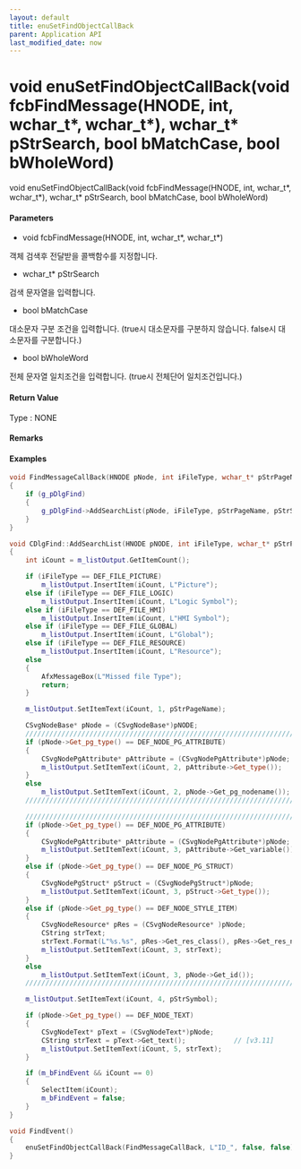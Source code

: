 ```yaml
---
layout: default
title: enuSetFindObjectCallBack
parent: Application API
last_modified_date: now
---
```

# void enuSetFindObjectCallBack\(void fcbFindMessage\(HNODE, int, wchar\_t\*, wchar\_t\*\), wchar\_t\* pStrSearch, bool bMatchCase, bool bWholeWord\)

void enuSetFindObjectCallBack\(void fcbFindMessage\(HNODE, int, wchar\_t\*, wchar\_t\*\), wchar\_t\* pStrSearch, bool bMatchCase, bool bWholeWord\)

#### Parameters

* void fcbFindMessage\(HNODE, int, wchar\_t\*, wchar\_t\*\)

객체 검색후 전달받을 콜백함수를 지정합니다.

* wchar\_t\* pStrSearch

검색 문자열을 입력합니다.

* bool bMatchCase

대소문자 구분 조건을 입력합니다. \(true시 대소문자를 구분하지 않습니다. false시 대소문자를 구분합니다.\)

* bool bWholeWord

전체 문자열 일치조건을 입력합니다. \(true시 전체단어 일치조건입니다.\)

#### Return Value

Type : NONE

#### Remarks

#### Examples

```cpp
void FindMessageCallBack(HNODE pNode, int iFileType, wchar_t* pStrPageName, wchar_t* pStrSymbol)
{
    if (g_pDlgFind)
    {
        g_pDlgFind->AddSearchList(pNode, iFileType, pStrPageName, pStrSymbol);
    }
}

void CDlgFind::AddSearchList(HNODE pNODE, int iFileType, wchar_t* pStrPageName, wchar_t* pStrSymbol)
{
    int iCount = m_listOutput.GetItemCount();

    if (iFileType == DEF_FILE_PICTURE)
        m_listOutput.InsertItem(iCount, L"Picture");
    else if (iFileType == DEF_FILE_LOGIC)
        m_listOutput.InsertItem(iCount, L"Logic Symbol");
    else if (iFileType == DEF_FILE_HMI)
        m_listOutput.InsertItem(iCount, L"HMI Symbol");
    else if (iFileType == DEF_FILE_GLOBAL)
        m_listOutput.InsertItem(iCount, L"Global");
    else if (iFileType == DEF_FILE_RESOURCE)
        m_listOutput.InsertItem(iCount, L"Resource");
    else
    {
        AfxMessageBox(L"Missed file Type");
        return;
    }

    m_listOutput.SetItemText(iCount, 1, pStrPageName);

    CSvgNodeBase* pNode = (CSvgNodeBase*)pNODE;
    ///////////////////////////////////////////////////////////////////////////////////////
    if (pNode->Get_pg_type() == DEF_NODE_PG_ATTRIBUTE)
    {
        CSvgNodePgAttribute* pAttribute = (CSvgNodePgAttribute*)pNode;
        m_listOutput.SetItemText(iCount, 2, pAttribute->Get_type());
    }
    else
        m_listOutput.SetItemText(iCount, 2, pNode->Get_pg_nodename());
    ///////////////////////////////////////////////////////////////////////////////////////

    ///////////////////////////////////////////////////////////////////////////////////////
    if (pNode->Get_pg_type() == DEF_NODE_PG_ATTRIBUTE)
    {
        CSvgNodePgAttribute* pAttribute = (CSvgNodePgAttribute*)pNode;
        m_listOutput.SetItemText(iCount, 3, pAttribute->Get_variable());
    }
    else if (pNode->Get_pg_type() == DEF_NODE_PG_STRUCT)
    {
        CSvgNodePgStruct* pStruct = (CSvgNodePgStruct*)pNode;
        m_listOutput.SetItemText(iCount, 3, pStruct->Get_type());
    }
    else if (pNode->Get_pg_type() == DEF_NODE_STYLE_ITEM)
    {
        CSvgNodeResource* pRes = (CSvgNodeResource* )pNode;
        CString strText;
        strText.Format(L"%s.%s", pRes->Get_res_class(), pRes->Get_res_name());
        m_listOutput.SetItemText(iCount, 3, strText);
    }
    else
        m_listOutput.SetItemText(iCount, 3, pNode->Get_id());
    ///////////////////////////////////////////////////////////////////////////////////////

    m_listOutput.SetItemText(iCount, 4, pStrSymbol);

    if (pNode->Get_pg_type() == DEF_NODE_TEXT)
    {
        CSvgNodeText* pText = (CSvgNodeText*)pNode;
        CString strText = pText->Get_text();            // [v3.11]
        m_listOutput.SetItemText(iCount, 5, strText);            
    }        

    if (m_bFindEvent && iCount == 0)
    {
        SelectItem(iCount);
        m_bFindEvent = false;
    }
}

void FindEvent()
{
    enuSetFindObjectCallBack(FindMessageCallBack, L"ID_", false, false);
}
```



